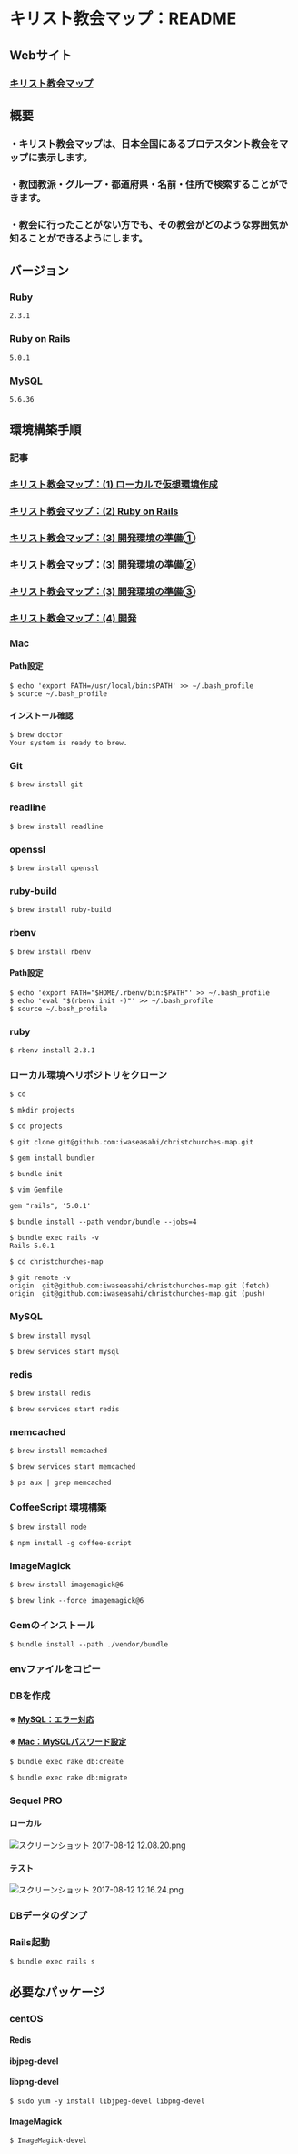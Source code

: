 # キリスト教会マップ：README

## Webサイト
### [キリスト教会マップ](https://www.christchurches-map.com/)

## 概要
### ・キリスト教会マップは、日本全国にあるプロテスタント教会をマップに表示します。
### ・教団教派・グループ・都道府県・名前・住所で検索することができます。
### ・教会に行ったことがない方でも、その教会がどのような雰囲気か知ることができるようにします。

## バージョン
### Ruby

````
2.3.1
````

### Ruby on Rails

```
5.0.1
```

### MySQL

```
5.6.36
```

## 環境構築手順
### 記事
### [キリスト教会マップ：(1) ローカルで仮想環境作成](http://qiita.com/iwaseasahi/private/61859b1cc0fc451682f1)
### [キリスト教会マップ：(2) Ruby on Rails](http://qiita.com/iwaseasahi/private/c54043ee76487074cc04)
### [キリスト教会マップ：(3) 開発環境の準備①](http://qiita.com/iwaseasahi/private/55e038757425ba98e66a)
### [キリスト教会マップ：(3) 開発環境の準備②](http://qiita.com/iwaseasahi/private/7e77b8b91ac90314e3c5)
### [キリスト教会マップ：(3) 開発環境の準備③](http://qiita.com/iwaseasahi/private/b4dcafa83c442e71a21d)
### [キリスト教会マップ：(4) 開発](http://qiita.com/iwaseasahi/private/b2a549cd9a64d62c01c8)

### Mac
#### Path設定

```
$ echo 'export PATH=/usr/local/bin:$PATH' >> ~/.bash_profile
$ source ~/.bash_profile
```

#### インストール確認

```
$ brew doctor
Your system is ready to brew.
```

### Git

```
$ brew install git
```

### readline

```
$ brew install readline
```

### openssl

```
$ brew install openssl
```

### ruby-build

```
$ brew install ruby-build
```

### rbenv

```
$ brew install rbenv
```

#### Path設定

```
$ echo 'export PATH="$HOME/.rbenv/bin:$PATH"' >> ~/.bash_profile
$ echo 'eval "$(rbenv init -)"' >> ~/.bash_profile
$ source ~/.bash_profile
```

### ruby

```
$ rbenv install 2.3.1
```

### ローカル環境へリポジトリをクローン

```
$ cd
```

```
$ mkdir projects
```

```
$ cd projects
```

```
$ git clone git@github.com:iwaseasahi/christchurches-map.git
```

```
$ gem install bundler
```

```
$ bundle init
```

```
$ vim Gemfile
```

```
gem "rails", '5.0.1'
```

```
$ bundle install --path vendor/bundle --jobs=4
```

```
$ bundle exec rails -v
Rails 5.0.1
```

```
$ cd christchurches-map
```

```
$ git remote -v
origin	git@github.com:iwaseasahi/christchurches-map.git (fetch)
origin	git@github.com:iwaseasahi/christchurches-map.git (push)
```

### MySQL

```
$ brew install mysql
```

```
$ brew services start mysql
```

### redis

```
$ brew install redis
```

```
$ brew services start redis
```

### memcached

```
$ brew install memcached
```

```
$ brew services start memcached
```

```
$ ps aux | grep memcached
```

### CoffeeScript 環境構築

```
$ brew install node
```

```
$ npm install -g coffee-script
```

### ImageMagick

```
$ brew install imagemagick@6
```

```
$ brew link --force imagemagick@6
```

### Gemのインストール

```
$ bundle install --path ./vendor/bundle
```

### envファイルをコピー

### DBを作成
#### ※ [MySQL：エラー対応](http://qiita.com/iwaseasahi/private/2c4fc7ad3419c720cccd)
#### ※ [Mac：MySQLパスワード設定](http://qiita.com/iwaseasahi/private/00b080c01bc028ba4516)

```
$ bundle exec rake db:create
```

```
$ bundle exec rake db:migrate
```

### Sequel PRO
#### ローカル

![スクリーンショット 2017-08-12 12.08.20.png](https://qiita-image-store.s3.amazonaws.com/0/142810/68286332-23f1-cb53-b0aa-8699e59680c1.png "スクリーンショット 2017-08-12 12.08.20.png")

#### テスト

![スクリーンショット 2017-08-12 12.16.24.png](https://qiita-image-store.s3.amazonaws.com/0/142810/6c4058bd-7cf9-c574-283d-5c432372f127.png "スクリーンショット 2017-08-12 12.16.24.png")

### DBデータのダンプ

### Rails起動

```
$ bundle exec rails s
```

## 必要なパッケージ
### centOS
#### Redis
#### ibjpeg-devel
#### libpng-devel

```
$ sudo yum -y install libjpeg-devel libpng-devel
```

#### ImageMagick

```
$ ImageMagick-devel
```
